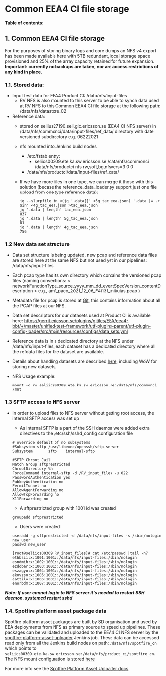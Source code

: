 # Common EEA4 CI file storage

**Table of contents:**
<!-- START doctoc
...
END doctoc -->

## 1. Common EEA4 CI file storage

For the purposes of storing binary logs and core dumps an NFS v4 export has been made available here with 5TB redundant, local storage space provisioned and 25% of the array capacity retained for future expansion.
**Important: currently no backups are taken, nor are access restrictions of any kind in place.**

### 1.1. Stored data:

+ Input test data for EEA4 Product CI: /data/nfs/input-files
  + RV NFS is also mounted to this server to be able to synch data used at RV NFS to this Common EEA4 CI file storage at the following path: /data/nfs/datastore_02
+ Reference data:
  + stored on seliius27190.seli.gic.ericsson.se (EEA4 CI NFS server) in  /data/nfs/commonci/data/input-files/ref_data/ directory with date versioned subdirectory e.g. 06222021
  + nfs mounted into Jenkins build nodes
    + /etc/fstab entry:
      + seliics00309.ete.ka.sw.ericsson.se:/data/nfs/commonci /data/nfs/productci nfs rw,soft,bg,nfsvers=3 0 0
    + /data/nfs/productci/data/input-files/ref_data/
  + If we have more files in one type, we can merge it those with this solution (becase the reference_data_loader.py support just one file upload from one type reference data):

      ```
      jq --slurpfile in <(jq '.data[]' <5g_tac_eea.json) '.data |= .+ $in' <4g_tac_eea.json >tac_eea.json
      jq '.data | length' tac_eea.json
      837
      jq '.data | length' 5g_tac_eea.json
      81
      jq '.data | length' 4g_tac_eea.json
      756
      ```

### 1.2 New data set structure

+ Data set structure is being updated, new pcap and reference data files are stored here at the same NFS but not used yet in our pipelines: /data/nfs/input-files
+ Each pcap type has its own directory which contains the versioned pcap files (naming conventions: < networkFunctionType_source_yyyy_mm_dd_eventSpecVersion_contentDescription > e.g., amf_paco_2021_12_06_F4I131_mikulas.pcap )
+ Metadata file for pcap is stored at [Git](https://gerrit.ericsson.se/plugins/gitiles/EEA/eea4-bbt/+/master/unified-test-framework/utf-plugins-parent/utf-plugin-config-loader/src/main/resources/configs/pcap_metadata.yml), this contains information about all the PCAP files at our NFS.
+ Data set descriptors for our datasets used at Product CI is available here: <https://gerrit.ericsson.se/plugins/gitiles/EEA/eea4-bbt/+/master/unified-test-framework/utf-plugins-parent/utf-plugin-config-loader/src/main/resources/configs/data_sets.yml>
+ Reference data is in a dedicated directory at the NFS under /data/nfs/input-files, each dataset has a dedicated directory where all the refdata files for the dataset are available.
+ Details about handling datasets are described [here](https://eteamspace.internal.ericsson.com/display/ECISE/How+to+introduce+new+PCAP+file+and+Data+Set+to+Product+CI), including WoW for storing new datasets.

+ NFS Usage example:

    ```
    mount -o rw seliics00309.ete.ka.sw.ericsson.se:/data/nfs/commonci /mnt
    ```

### 1.3 SFTP access to NFS server

+ In order to upload files to NFS server without getting root access, the internal SFTP access was set up
  + As internal SFTP is a part of the SSH daemon were added extra directives to the /etc/ssh/sshd_config configuration file

  ```
  # override default of no subsystems
  #Subsystem sftp /usr/libexec/openssh/sftp-server
  Subsystem       sftp    internal-sftp

  #SFTP Chroot Jail
  Match Group sftprestricted
  ChrootDirectory %h
  ForceCommand internal-sftp -d /RV_input_files -u 022
  PasswordAuthentication yes
  PubkeyAuthentication no
  PermitTunnel no
  AllowAgentForwarding no
  AllowTcpForwarding no
  X11Forwarding no
  ```

  + A sftprestricted group with 1001 id was created

  ```
  groupadd sftprestricted
  ```

  + Users were created

  ```
  useradd -g sftprestricted -d /data/nfs/input-files -s /sbin/nologin new_user
  passwd new_user

  [root@seliics00309 RV_input_files]# cat /etc/passwd |tail -n7
  ethbsii:x:1001:1001::/data/nfs/input-files:/sbin/nologin
  esndmih:x:1002:1001::/data/nfs/input-files:/sbin/nologin
  ezdobar:x:1003:1001::/data/nfs/input-files:/sbin/nologin
  eszagyo:x:1004:1001::/data/nfs/input-files:/sbin/nologin
  ekovzso:x:1005:1001::/data/nfs/input-files:/sbin/nologin
  eattilo:x:1006:1001::/data/nfs/input-files:/sbin/nologin
  enorbdm:x:1007:1001::/data/nfs/input-files:/sbin/nologin
  ```

***Note: If user cannot log in to NFS server it's needed to restart SSH daemon. systemctl restart sshd***

### 1.4. Spotfire platform asset package data

Spotfire platform asset packages are built by SD organisation and used by EEA deployments from NFS as primary source to speed up pipelines.
These packages can be validated and uploaded to the EEA4 CI NFS server by the [spotfire-platform-asset-uploader](https://seliius27190.seli.gic.ericsson.se:8443/job/spotfire-platform-asset-uploader) Jenkins job.
These data can be accessed read only from all the Jenkins build nodes on path: `/data/nfs/spotfire_cn` which points to `seliics00309.ete.ka.sw.ericsson.se:/data/nfs/product_ci/spotfire_cn`.
The NFS mount configuration is stored [here](https://gerrit.ericsson.se/plugins/gitiles/EEA/adp-app-staging/+/master/ansible/roles/jenkins_slave/tasks/main.yml#262)

For more info see the [Spotfire Platform Asset Uploader docs](https://eteamspace.internal.ericsson.com/display/ECISE/Spotfire+Platform+Asset+Uploader).
